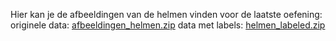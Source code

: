 Hier kan je de afbeeldingen van de helmen vinden voor de laatste oefening:
originele data: [afbeeldingen_helmen.zip](https://drive.google.com/file/d/1pfoI6e1gcrJBfv2cKTN2ytqp2aoErqyf/view?usp=sharing)
data met labels: [helmen_labeled.zip](https://drive.google.com/file/d/19XndwTYZuIlec8q1Yf3sIBwgE3gWi95D/view?usp=sharing)
